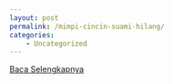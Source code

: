 ```yaml
---
layout: post
permalink: /mimpi-cincin-suami-hilang/
categories:
    - Uncategorized
---
```


[Baca Selengkapnya](/02)
